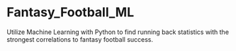 # Fantasy_Football_ML

Utilize Machine Learning with Python to find running back statistics with the strongest correlations to fantasy football success.
